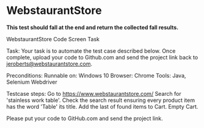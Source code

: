 # WebstaurantStore

**This test should fall at the end and return the collected fall results.** 

WebstaurantStore Code Screen Task

Task:
Your task is to automate the test case described below.  Once complete, upload your code to Github.com and send the project link back to jeroberts@webstaurantstore.com.

Preconditions:
Runnable on: Windows 10
Browser: Chrome
Tools: Java, Selenium Webdriver

Testcase steps:
Go to https://www.webstaurantstore.com/
Search for 'stainless work table'.
Check the search result ensuring every product item has the word 'Table' its title.
Add the last of found items to Cart.
Empty Cart.

Please put your code to GitHub.com and send the project link.
